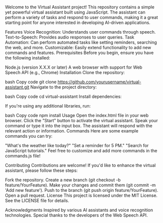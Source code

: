 Welcome to the Virtual Assistant project! This repository contains a simple yet powerful virtual assistant built using JavaScript. The assistant can perform a variety of tasks and respond to user commands, making it a great starting point for anyone interested in developing AI-driven applications.

Features
Voice Recognition: Understands user commands through speech.
Text-to-Speech: Provides audio responses to user queries.
Task Automation: Can perform automated tasks like setting reminders, searching the web, and more.
Customizable: Easily extend functionality to add new commands and features.
Prerequisites
Before you begin, ensure you have the following installed:

Node.js (version X.X.X or later)
A web browser with support for Web Speech API (e.g., Chrome)
Installation
Clone the repository:

bash
Copy code
git clone https://github.com/yourusername/virtual-assistant.git
Navigate to the project directory:

bash
Copy code
cd virtual-assistant
Install dependencies:

If you're using any additional libraries, run:

bash
Copy code
npm install
Usage
Open the index.html file in your web browser.
Click the "Start" button to activate the virtual assistant.
Speak your command or type it into the input box.
The assistant will respond with the relevant action or information.
Commands
Here are some example commands you can try:

"What's the weather like today?"
"Set a reminder for 5 PM."
"Search for JavaScript tutorials."
Feel free to customize and add more commands in the commands.js file!

Contributing
Contributions are welcome! If you'd like to enhance the virtual assistant, please follow these steps:

Fork the repository.
Create a new branch (git checkout -b feature/YourFeature).
Make your changes and commit them (git commit -m 'Add new feature').
Push to the branch (git push origin feature/YourFeature).
Open a pull request.
License
This project is licensed under the MIT License. See the LICENSE file for details.

Acknowledgments
Inspired by various AI assistants and voice recognition technologies.
Special thanks to the developers of the Web Speech API.
